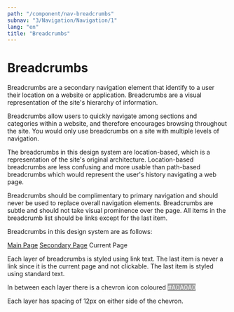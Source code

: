 ```yaml
---
path: "/component/nav-breadcrumbs"
subnav: "3/Navigation/Navigation/1"
lang: "en"
title: "Breadcrumbs"
---
```


# Breadcrumbs

Breadcrumbs are a secondary navigation element that identify to a user their location on a website or application. Breadcrumbs are a visual representation of the site's hierarchy of information.

Breadcrumbs allow users to quickly navigate among sections and categories within a website, and therefore encourages browsing throughout the site. You would only use breadcrumbs on a site with multiple levels of navigation.

The breadcrumbs in this design system are location-based, which is a representation of the site's original architecture. Location-based breadcrumbs are less confusing and more usable than path-based breadcrumbs which would represent the user's history navigating a web page.

Breadcrumbs should be complimentary to primary navigation and should never be used to replace overall navigation elements. Breadcrumbs are subtle and should not take visual prominence over the page. All items in the breadcrumb list should be links except for the last item.

Breadcrumbs in this design system are as follows:

<breadcrumb>
    <breadcrumbitem><a href="#">Main Page</a></breadcrumbitem>
    <breadcrumbitem><a href="#">Secondary Page</a></breadcrumbitem>
    <breadcrumbitem active="true">Current Page</breadcrumbitem>
</breadcrumb>

Each layer of breadcrumbs is styled using link text. The last item is never a link since it is the current page and not clickable. The last item is styled using standard text.

In between each layer there is a chevron icon coloured <badge style="background-color: #A0A0A0; color: white">#A0A0A0</badge>

Each layer has spacing of 12px on either side of the chevron.
